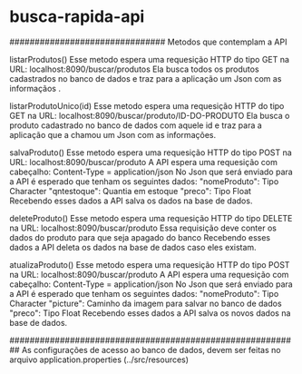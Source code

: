 # busca-rapida-api



###############################
Metodos que contemplam a API

listarProdutos()
	Esse metodo espera uma requesição HTTP do tipo GET na URL: localhost:8090/buscar/produtos
	Ela busca todos os produtos cadastrados no banco de dados e traz para a aplicação um Json com as informaçãos .

listarProdutoUnico(id)
	Esse metodo espera uma requesição HTTP do tipo GET na URL: localhost:8090/buscar/produto/ID-DO-PRODUTO
	Ela busca o produto cadastrado no banco de dados com aquele id e traz para a aplicação que a chamou um Json com as informações. 

salvaProduto()
	Esse metodo espera uma requesição HTTP do tipo POST na URL: localhost:8090/buscar/produto
	A API espera uma requesição com cabeçalho:
	Content-Type = application/json
	No Json que será enviado para a API é esperado que tenham os seguintes dados:
	"nomeProduto": Tipo Character
	"qntestoque": Quantia em estoque
	"preco": Tipo Float
	Recebendo esses dados a API salva os dados na base de dados. 

deleteProduto()
	Esse metodo espera uma requesição HTTP do tipo DELETE na URL: localhost:8090/buscar/produto
	Essa requisição deve conter os dados do produto para que seja apagado do banco
	Recebendo esses dados a API deleta os dados na base de dados caso eles existam. 
	
atualizaProduto()
	Esse metodo espera uma requesição HTTP do tipo POST na URL: localhost:8090/buscar/produto
	A API espera uma requesição com cabeçalho:
	Content-Type = application/json
	No Json que será enviado para a API é esperado que tenham os seguintes dados:
	"nomeProduto": Tipo Character
	"picture": Caminho da imagem para salvar no banco de dados
	"preco": Tipo Float
	Recebendo esses dados a API salva os novos dados na base de dados.

##########################################################
As configurações de acesso ao banco de dados, devem ser feitas no arquivo application.properties (../src/resources)
